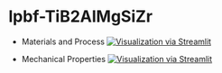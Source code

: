 # lpbf-TiB2AlMgSiZr

- Materials and Process
[![Visualization via Streamlit](https://static.streamlit.io/badges/streamlit_badge_black_white.svg)](https://lpbf-tib2modifiedalmgsizr.streamlit.app/)

- Mechanical Properties
[![Visualization via Streamlit](https://static.streamlit.io/badges/streamlit_badge_black_white.svg)](https://visualizingmechanicaltestdata.streamlit.app/)
